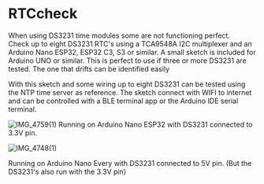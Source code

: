 # RTCcheck
When using DS3231 time modules some are not functioning perfect.  
Check up to eight DS3231 RTC's using a TCA9548A I2C multiplexer and an Arduino Nano ESP32, ESP32 C3, S3 or similar. 
A small sketch is included for Arduino UNO or similar. This is perfect to use if three or more DS3231 are tested. The one that drifts can be identified easily

With this sketch and some wiring up to eight DS3231 can be tested using the NTP time server as reference.
The sketch connect with WIFI to internet and can be controlled with a BLE terminal app or the Arduino IDE serial terminal. 

![IMG_4759(1)](https://github.com/user-attachments/assets/9259d584-c785-4fab-98e2-f8d25f585b47)
Running on Arduino Nano ESP32 with DS3231 connected to 3.3V pin.

![IMG_4748(1)](https://github.com/user-attachments/assets/eb6db1a6-a77b-453d-bb0d-57268f4ecc56)

Running on Arduino Nano Every with DS3231 connected to 5V pin. (But the DS3231's also run with the 3.3V pin)
